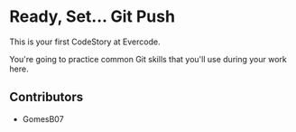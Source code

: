 
# Ready, Set... Git Push

This is your first CodeStory at Evercode.

You're going to practice common Git skills that you'll use during your work here.


## Contributors

- GomesB07
